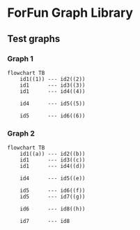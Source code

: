 # ForFun Graph Library

## Test graphs

### Graph 1

```mermaid
flowchart TB
    id1((1)) --- id2((2))
    id1      --- id3((3))
    id1      --- id4((4))

    id4      --- id5((5))

    id5      --- id6((6))
```

### Graph 2

```mermaid
flowchart TB
    id1((a)) --- id2((b))
    id1      --- id3((c))
    id1      --- id4((d))

    id4      --- id5((e))

    id5      --- id6((f))
    id5      --- id7((g))

    id6      --- id8((h))

    id7      --- id8
```
